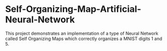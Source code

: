 # Self-Organizing-Map-Artificial-Neural-Network
This project demonstrates an implementation of a type of Neural Network called Self Organizing Maps which correctly organizes a MNIST digits 1 and 5.